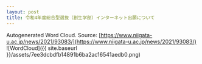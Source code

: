 ```yaml
---
layout: post
title: 令和4年度総合型選抜（創生学部）インターネット出願について
---
```

Autogenerated Word Cloud.
Source\: [https://www.niigata-u.ac.jp/news/2021/93083/](https://www.niigata-u.ac.jp/news/2021/93083/)
![WordCloud]({{ site.baseurl }}/assets/7ee3dcbdfb14891b6ba2ac16541aedb0.png)